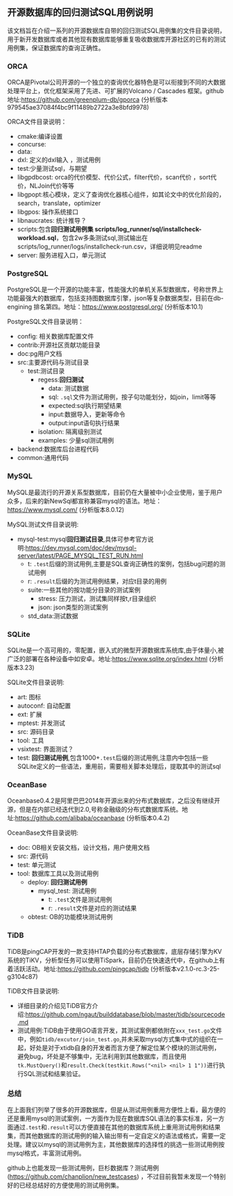 ## 开源数据库的回归测试SQL用例说明


该文档旨在介绍一系列的开源数据库自带的回归测试SQL用例集的文件目录说明，用于新开发数据库或者其他现有数据库能够重复吸收数据库开源社区的已有的测试用例集，保证数据库的查询正确性。

### ORCA

ORCA是Pivotal公司开源的一个独立的查询优化器特色是可以衔接到不同的大数据处理平台上，优化框架采用了先进、可扩展的Volcano / Cascades 框架。github地址:https://github.com/greenplum-db/gporca (分析版本979545ae37084f4bc9f11489b2722a3e8bfd9978)

ORCA文件目录说明：
- cmake:编译设置
- concurse:
- data:
 - dxl: 定义的dxl输入 ，测试用例
 - test:少量测试sql，与期望
- libgpdbcost: orca的代价模型、代价公式，filter代价，scan代价 ，sort代价，NLJoin代价等等
- libgpopt:核心模块，定义了查询优化器核心组件，如其论文中的优化阶段的，search，translate，optimizer
- libgpos: 操作系统接口
- libnaucrates: 统计推导？
- scripts:包含**回归测试用例集 scripts/log\_runner/sql/installcheck-workload.sql**，包含2w多条测试sql,测试输出在scripts/log\_runner/logs/installcheck-run.csv，详细说明见readme
- server: 服务进程入口，单元测试


### PostgreSQL

PostgreSQL是一个开源的功能丰富，性能强大的单机关系型数据库，号称世界上功能最强大的数据库，包括支持图数据库引擎，json等复杂数据类型，目前在db-engining 排名第四。地址：https://www.postgresql.org/ (分析版本10.1)

PostgreSQL文件目录说明：
- config: 相关数据库配置文件
- contrib:开源社区贡献功能目录
- doc:pg用户文档
- src:主要源代码与测试目录
  - test:测试目录
    - regess:**回归测试**
      - data: 测试数据
      - sql: `.sql`文件为测试用例，按子句功能划分，如join，limit等等
      - expected:sql执行期望结果
      - input:数据导入，更新等命令
      - output:input语句执行结果
	 - isolation: 隔离级别测试
	 - examples: 少量sql测试用例
 - backend:数据库后台进程代码
 - common:通用代码

### MySQL


MySQL是最流行的开源关系型数据库，目前仍在大量被中小企业使用，鉴于用户众多，后来的新NewSql都宣称兼容mysql的语法。地址：https://www.mysql.com/ (分析版本8.0.12)

MySQL测试文件目录说明:
- mysql-test:mysql**回归测试目录**,具体可参考官方说明:https://dev.mysql.com/doc/dev/mysql-server/latest/PAGE_MYSQL_TEST_RUN.html
  - t: `.test`后缀的测试用例,主要是SQL查询正确性的案例，包括bug问题的测试用例
  - r: `.result`后缀的为测试用例结果，对应t目录的用例
  - suite:一些其他的按功能分目录的测试案例
    - stress: 压力测试，测试集同样按t,r目录组织  
    - json: json类型的测试案例
  - std_data:测试数据



### SQLite

SQLite是一个高可用的，零配置，嵌入式的微型开源数据库系统库,由于体量小,被广泛的部署在各种设备中如安卓。地址:https://www.sqlite.org/index.html (分析版本3.23)

SQLite文件目录说明:
- art: 图标
- autoconf: 自动配置
- ext: 扩展
- mptest: 并发测试
- src: 源码目录
- tool: 工具
- vsixtest: 界面测试？
- test: **回归测试用例**,包含1000+`.test`后缀的测试用例,注意内中包括一些SQLite定义的一些语法，重用前，需要相关脚本处理后，提取其中的测试sql
  

### OceanBase

Oceanbase0.4.2是阿里巴巴2014年开源出来的分布式数据库，之后没有继续开源，但是在内部已经迭代到2.0,号称金融级的分布式数据库系统。地址:https://github.com/alibaba/oceanbase (分析版本0.4.2)

OceanBase文件目录说明:
- doc: OB相关安装文档，设计文档，用户使用文档
- src: 源代码
- test: 单元测试
- tool: 数据库工具以及测试用例
  - deploy: **回归测试用例**
    - mysql_test: 测试用例
      - t: `.test`文件是测试用例
      - r: `.result`文件是对应的测试结果
  - obtest: OB的功能模块测试用例

### TiDB

TiDB是pingCAP开发的一款支持HTAP负载的分布式数据库，底层存储引擎为KV系统的TiKV，分析型任务可以使用TiSpark，目前仍在快速迭代中，在github上有着活跃活动。地址:https://github.com/pingcap/tidb (分析版本v2.1.0-rc.3-25-g3104c87)

TiDB文件目录说明:
- 详细目录的介绍见TiDB官方介绍:https://github.com/ngaut/builddatabase/blob/master/tidb/sourcecode.md
- 测试用例:TiDB由于使用GO语言开发，其测试案例都依附在`xxx_test.go`文件中，例如`tidb/excutor/join_test.go`,并未采取mysql方式集中式的组织在一起，好处是对于xtidb自身的开发者而言方便了解定位某个模块的测试用例，避免bug，坏处是不够集中，无法利用到其他数据库，而且使用`tk.MustQuery()`和`result.Check(testkit.Rows("<nil> <nil> 1 1"))`进行执行SQL测试和结果验证。



### 总结

在上面我们列举了很多的开源数据库，但是从测试用例重用方便性上看，最方便的还是重用mysql的测试案例，一方面作为现在数据库SQL语法的事实标准，另一方面通过`.test`和`.result`可以方便直接在其他的数据库系统上重用测试用例和结果集，而其他数据库的测试用例的输入输出带有一定自定义的语法或格式，需要一定处理。建议以mysql的测试用例为主，其他数据库的选择性的挑选一些测试用例按mysql格式，丰富测试用例。

github上也能发现一些测试用例，巨杉数据库？测试用例(https://github.com/chanplion/new_testcases) ，不过目前我暂未发现一个特别好的已经总结好的方便使用的测试用例集。
